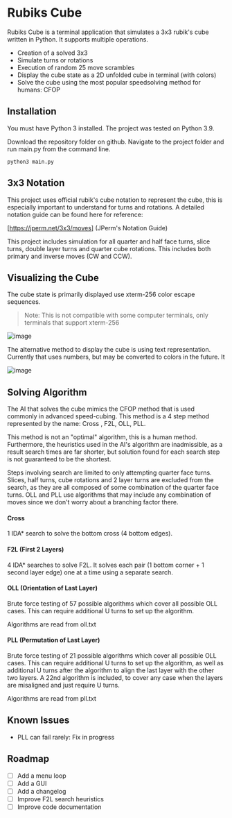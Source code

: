 # Rubiks Cube
Rubiks Cube is a terminal application that simulates a 3x3 rubik's cube written in Python. It supports multiple operations.

- Creation of a solved 3x3
- Simulate turns or rotations
- Execution of random 25 move scrambles
- Display the cube state as a 2D unfolded cube in terminal (with colors)
- Solve the cube using the most popular speedsolving method for humans: CFOP

## Installation
You must have Python 3 installed. The project was tested on Python 3.9.

Download the repository folder on github. Navigate to the project folder and run main.py from the command line.

```
python3 main.py
```

## 3x3 Notation
This project uses official rubik's cube notation to represent the cube, this is especially important to understand for turns and rotations. A detailed notation guide can be found here for reference:

[https://jperm.net/3x3/moves] (JPerm's Notation Guide)

This project includes simulation for all quarter and half face turns, slice turns, double layer turns and quarter cube rotations. This includes both primary and inverse moves (CW and CCW).

## Visualizing the Cube
The cube state is primarily displayed use xterm-256 color escape sequences.
> Note: This is not compatible with some computer terminals, only terminals that support xterm-256

![image](https://user-images.githubusercontent.com/63261198/138524649-976182d5-813b-4234-b278-b9c19a7a3407.png)

The alternative method to display the cube is using text representation. Currently that uses numbers, but may be converted to colors in the future. It

![image](https://user-images.githubusercontent.com/63261198/138525241-f13d6d54-7f2e-4a51-935b-14155a6eded6.png)

## Solving Algorithm
The AI that solves the cube mimics the CFOP method that is used commonly in advanced speed-cubing. This method is a 4 step method represented by the name: Cross , F2L, OLL, PLL. 

This method is not an "optimal" algorithm, this is a human method. Furthermore, the heuristics used in the AI's algorithm are inadmissible, as a result search times are far shorter, but solution found for each search step is not guaranteed to be the shortest.

Steps involving search are limited to only attempting quarter face turns. Slices, half turns, cube rotations and 2 layer turns are excluded from the search, as they are all composed of some combination of the quarter face turns. OLL and PLL use algorithms that may include any combination of moves since we don't worry about a branching factor there.

#### Cross
1 IDA* search to solve the bottom cross (4 bottom edges).

#### F2L (First 2 Layers)
4 IDA* searches to solve F2L. It solves each pair (1 bottom corner + 1 second layer edge) one at a time using a separate search.

#### OLL (Orientation of Last Layer)
Brute force testing of 57 possible algorithms which cover all possible OLL cases. This can require additional U turns to set up the algorithm.

Algorithms are read from oll.txt

#### PLL (Permutation of Last Layer)
Brute force testing of 21 possible algorithms which cover all possible OLL cases. This can require additional U turns to set up the algorithm, as well as additional U turns after the algorithm to align the last layer with the other two layers. A 22nd algorithm is included, to cover any case when the layers are misaligned and just require U turns. 

Algorithms are read from pll.txt

## Known Issues
- PLL can fail rarely: Fix in progress

## Roadmap
- [ ] Add a menu loop
- [ ] Add a GUI
- [ ] Add a changelog
- [ ] Improve F2L search heuristics
- [ ] Improve code documentation
